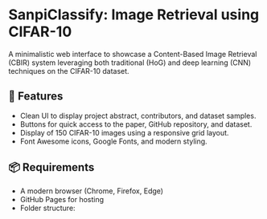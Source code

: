 # SanpiClassify: Image Retrieval using CIFAR-10

A minimalistic web interface to showcase a Content-Based Image Retrieval (CBIR) system leveraging both traditional (HoG) and deep learning (CNN) techniques on the CIFAR-10 dataset.

## 🚀 Features

- Clean UI to display project abstract, contributors, and dataset samples.
- Buttons for quick access to the paper, GitHub repository, and dataset.
- Display of 150 CIFAR-10 images using a responsive grid layout.
- Font Awesome icons, Google Fonts, and modern styling.

## 📦 Requirements

- A modern browser (Chrome, Firefox, Edge)
- GitHub Pages for hosting
- Folder structure:
